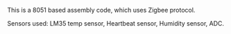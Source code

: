 This is a 8051 based assembly code, which uses Zigbee protocol.

Sensors used: LM35 temp sensor, Heartbeat sensor, Humidity sensor, ADC.

